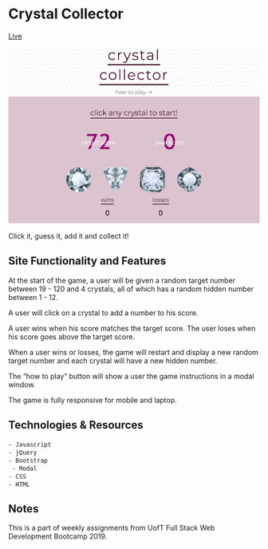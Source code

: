 # Crystal Collector

[Live](https://yukanishijima.github.io/crystal-collector/)

![image](assets/images/crystal-collector.png)

Click it, guess it, add it and collect it! 

## Site Functionality and Features

At the start of the game, a user will be given a random target number between 19 - 120 and 4 crystals, all of which has a random hidden number between 1 - 12.  

A user will click on a crystal to add a number to his score.  

A user wins when his score matches the target score. The user loses when his score goes above the target score.  

When a user wins or losses, the game will restart and display a new random target number and each crystal will have a new hidden number.  

The “how to play” button will show a user the game instructions in a modal window.  

The game is fully responsive for mobile and laptop.  

## Technologies & Resources
```
- Javascript
- jQuery
- Bootstrap 
 - Modal
- CSS
- HTML
```
## Notes

This is a part of weekly assignments from UofT Full Stack Web Development Bootcamp 2019.  
